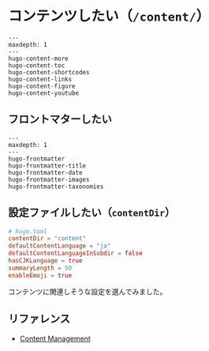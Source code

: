 # コンテンツしたい（`/content/`）

```{toctree}
---
maxdepth: 1
---
hugo-content-more
hugo-content-toc
hugo-content-shortcodes
hugo-content-links
hugo-content-figure
hugo-content-youtube
```

## フロントマターしたい

```{toctree}
---
maxdepth: 1
---
hugo-frontmatter
hugo-frontmatter-title
hugo-frontmatter-date
hugo-frontmatter-images
hugo-frontmatter-taxonomies
```

## 設定ファイルしたい（`contentDir`）

```toml
# hugo.toml
contentDir = "content"
defaultContentLanguage = "ja"
defaultContentLanguageInSubdir = false
hasCJKLanguage = true
summaryLength = 50
enableEmoji = true
```

コンテンツに関連しそうな設定を選んでみました。

## リファレンス

- [Content Management](https://gohugo.io/content-management/)
